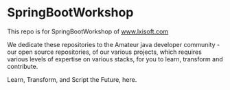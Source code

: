 # SpringBootWorkshop
This repo is for SpringBootWorkshop of www.lxisoft.com

We dedicate these repositories to the Amateur java developer community - our open source repositories, of our various projects, which requires various levels of expertise on various stacks, for you to learn, transform and contribute.

Learn, Transform, and Script the Future, here.
